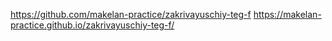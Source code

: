 https://github.com/makelan-practice/zakrivayuschiy-teg-f
https://makelan-practice.github.io/zakrivayuschiy-teg-f/
